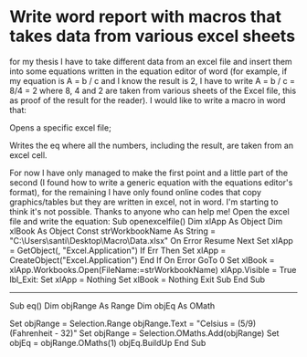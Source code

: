 
# Write word report with macros that takes data from various excel sheets

for my thesis I have to take different data from an excel file and insert them into some equations written in the equation editor of word (for example, if my equation is A = b / c and I know the result is 2, I have to write A = b / c = 8/4 = 2 where 8, 4 and 2 are taken from various sheets of the Excel file, this as proof of the result for the reader). I would like to write a macro in word that:

Opens a specific excel file;

Writes the eq where all the numbers, including the result, are taken from an excel cell.


For now I have only managed to make the first point and a little part of the second (I found how to write a generic equation with the equations editor's format), for the remaining I have only found online codes that copy graphics/tables but they are written in excel, not in word. I'm starting to think it's not possible. Thanks to anyone who can help me!
Open the excel file and write the equation:
Sub openexcelfile()
Dim xlApp As Object
Dim xlBook As Object
Const strWorkbookName As String = "C:\Users\santi\Desktop\Macro\Data.xlsx"
    On Error Resume Next
    Set xlApp = GetObject(, "Excel.Application")
    If Err Then
        Set xlApp = CreateObject("Excel.Application")
    End If
    On Error GoTo 0
    Set xlBook = xlApp.Workbooks.Open(FileName:=strWorkbookName)
    xlApp.Visible = True
lbl_Exit:
    Set xlApp = Nothing
    Set xlBook = Nothing
    Exit Sub
End Sub

-------------------------------

Sub eq()
Dim objRange As Range
Dim objEq As OMath
 
Set objRange = Selection.Range
objRange.Text = "Celsius = (5/9)(Fahrenheit - 32)"
Set objRange = Selection.OMaths.Add(objRange)
Set objEq = objRange.OMaths(1)
objEq.BuildUp
End Sub


        